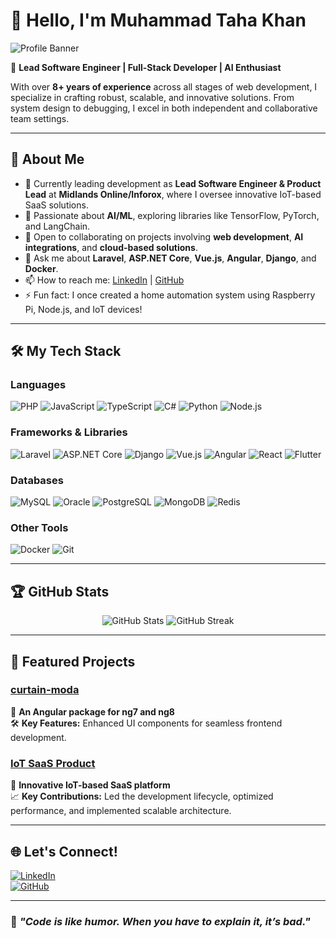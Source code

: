 # 👋 Hello, I'm Muhammad Taha Khan

![Profile Banner](https://your-banner-link.com) <!-- Optional: Replace with your actual banner -->

🚀 **Lead Software Engineer | Full-Stack Developer | AI Enthusiast**

With over **8+ years of experience** across all stages of web development, I specialize in crafting robust, scalable, and innovative solutions. From system design to debugging, I excel in both independent and collaborative team settings.

---

## 💼 About Me

- 🔭 Currently leading development as **Lead Software Engineer & Product Lead** at **Midlands Online/Inforox**, where I oversee innovative IoT-based SaaS solutions.
- 🌱 Passionate about **AI/ML**, exploring libraries like TensorFlow, PyTorch, and LangChain.
- 👯 Open to collaborating on projects involving **web development**, **AI integrations**, and **cloud-based solutions**.
- 💬 Ask me about **Laravel**, **ASP.NET Core**, **Vue.js**, **Angular**, **Django**, and **Docker**.
- 📫 How to reach me: [LinkedIn](https://www.linkedin.com/in/taha-dev) | [GitHub](https://github.com/muhammadtahakhan)
- ⚡ Fun fact: I once created a home automation system using Raspberry Pi, Node.js, and IoT devices!

---

## 🛠️ My Tech Stack

### **Languages**
![PHP](https://img.shields.io/badge/PHP-%23777BB4.svg?style=flat&logo=php&logoColor=white)
![JavaScript](https://img.shields.io/badge/JavaScript-%23F7DF1E.svg?style=flat&logo=javascript&logoColor=black)
![TypeScript](https://img.shields.io/badge/TypeScript-%23007ACC.svg?style=flat&logo=typescript&logoColor=white)
![C#](https://img.shields.io/badge/C%23-%23239120.svg?style=flat&logo=c-sharp&logoColor=white)
![Python](https://img.shields.io/badge/Python-%2314354C.svg?style=flat&logo=python&logoColor=white)
![Node.js](https://img.shields.io/badge/Node.js-%23339933.svg?style=flat&logo=node.js&logoColor=white)

### **Frameworks & Libraries**
![Laravel](https://img.shields.io/badge/Laravel-%23FF2D20.svg?style=flat&logo=laravel&logoColor=white)
![ASP.NET Core](https://img.shields.io/badge/ASP.NET_Core-%235C2D91.svg?style=flat&logo=dotnet&logoColor=white)
![Django](https://img.shields.io/badge/Django-%23092E20.svg?style=flat&logo=django&logoColor=white)
![Vue.js](https://img.shields.io/badge/Vue.js-%234FC08D.svg?style=flat&logo=vue.js&logoColor=white)
![Angular](https://img.shields.io/badge/Angular-%23DD0031.svg?style=flat&logo=angular&logoColor=white)
![React](https://img.shields.io/badge/React-%2361DAFB.svg?style=flat&logo=react&logoColor=black)
![Flutter](https://img.shields.io/badge/Flutter-%2302569B.svg?style=flat&logo=flutter&logoColor=white)

### **Databases**
![MySQL](https://img.shields.io/badge/MySQL-%234479A1.svg?style=flat&logo=mysql&logoColor=white)
![Oracle](https://img.shields.io/badge/Oracle-%23F80000.svg?style=flat&logo=oracle&logoColor=white)
![PostgreSQL](https://img.shields.io/badge/PostgreSQL-%23336791.svg?style=flat&logo=postgresql&logoColor=white)
![MongoDB](https://img.shields.io/badge/MongoDB-%2347A248.svg?style=flat&logo=mongodb&logoColor=white)
![Redis](https://img.shields.io/badge/Redis-%23DC382D.svg?style=flat&logo=redis&logoColor=white)

### **Other Tools**
![Docker](https://img.shields.io/badge/Docker-%230db7ed.svg?style=flat&logo=docker&logoColor=white)
![Git](https://img.shields.io/badge/Git-%23F05033.svg?style=flat&logo=git&logoColor=white)

---

## 🏆 GitHub Stats

<div align="center">
  <img src="https://github-readme-stats.vercel.app/api?username=muhammadtahakhan&show_icons=true&theme=radical" alt="GitHub Stats" />
  <img src="https://github-readme-streak-stats.herokuapp.com/?user=muhammadtahakhan&theme=radical" alt="GitHub Streak" />
</div>

---

## 🌟 Featured Projects

### [curtain-moda](https://www.npmjs.com/package/curtain-moda)
🎨 **An Angular package for ng7 and ng8**  
🛠 **Key Features:** Enhanced UI components for seamless frontend development.

### [IoT SaaS Product](https://github.com/muhammadtahakhan)
🚀 **Innovative IoT-based SaaS platform**  
📈 **Key Contributions:** Led the development lifecycle, optimized performance, and implemented scalable architecture.

---

## 🌐 Let's Connect!

[![LinkedIn](https://img.shields.io/badge/LinkedIn-%230077B5.svg?style=flat&logo=linkedin&logoColor=white)](https://www.linkedin.com/in/taha-dev)  
[![GitHub](https://img.shields.io/badge/GitHub-%23181717.svg?style=flat&logo=github&logoColor=white)](https://github.com/muhammadtahakhan)  

---

### 📌 *"Code is like humor. When you have to explain it, it’s bad."*
